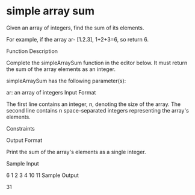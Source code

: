# simple array sum

Given an array of integers, find the sum of its elements.

For example, if the array ar- [1.2.3], 1+2+3=6, so return 6.

Function Description

Complete the simpleArraySum function in the editor below. It must return the sum of the array elements as an integer.

simpleArraySum has the following parameter(s):

ar: an array of integers
Input Format

The first line contains an integer, n, denoting the size of the array. 
The second line contains n space-separated integers representing the array's elements.

Constraints


Output Format

Print the sum of the array's elements as a single integer.

Sample Input

6
1 2 3 4 10 11
Sample Output

31

